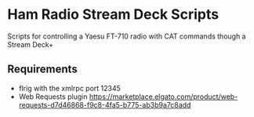 # Ham Radio Stream Deck Scripts
Scripts for controlling a Yaesu FT-710 radio with CAT commands though a Stream Deck+

## Requirements
* flrig with the xmlrpc port 12345
* Web Requests plugin https://marketplace.elgato.com/product/web-requests-d7d46868-f9c8-4fa5-b775-ab3b9a7c8add
